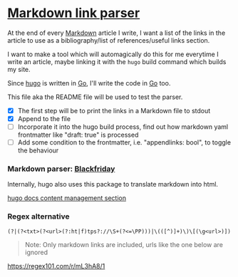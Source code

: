 # [Markdown link parser](#something)

At the end of every [Markdown](https://en.wikipedia.org/wiki/Markdown) article I write, I want a list of the links in the article to use as
a bibliography/list of references/useful links section.


I want to make a tool which will automagically do this for me everytime I write an article, maybe linking it with the `hugo` build command which builds my site.

Since [hugo](http://gohugo.io/) is written in [Go](http://golang.org/), I'll write the code in [Go](http://golang.org/) too.

This file aka the README file will be used to test the parser.

- [x] The first step will be to print the links in a Markdown file to stdout 
- [x] Append to the file
- [ ] Incorporate it into the hugo build process, find out how markdown yaml frontmatter like "draft: true" is processed
- [ ] Add some condition to the frontmatter, i.e. "appendlinks: bool", to toggle the behaviour

### Markdown parser: [Blackfriday](https://github.com/russross/blackfriday)

Internally, hugo also uses this package to translate markdown into html.

[hugo docs content management section](https://gohugo.io/content-management/formats/)

### Regex alternative

```regex
(?|(?<txt>(?<url>(?:ht|f)tps?://\S+(?<=\PP)))|\(([^)]+)\)\[(\g<url>)])
```

> Note: Only markdown links are included, urls like the one below are ignored

https://regex101.com/r/mL3hA8/1

